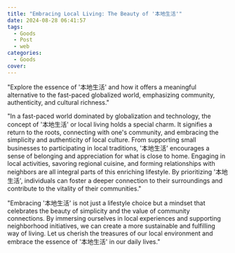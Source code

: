 ```yaml
---
title: "Embracing Local Living: The Beauty of '本地生活'"
date: 2024-08-28 06:41:57
tags:
  - Goods
  - Post
  - web
categories:
  - Goods
cover: 
---
```


"Explore the essence of '本地生活' and how it offers a meaningful alternative to the fast-paced globalized world, emphasizing community, authenticity, and cultural richness."

"In a fast-paced world dominated by globalization and technology, the concept of '本地生活' or local living holds a special charm. It signifies a return to the roots, connecting with one's community, and embracing the simplicity and authenticity of local culture. From supporting small businesses to participating in local traditions, '本地生活' encourages a sense of belonging and appreciation for what is close to home. Engaging in local activities, savoring regional cuisine, and forming relationships with neighbors are all integral parts of this enriching lifestyle. By prioritizing '本地生活', individuals can foster a deeper connection to their surroundings and contribute to the vitality of their communities."

"Embracing '本地生活' is not just a lifestyle choice but a mindset that celebrates the beauty of simplicity and the value of community connections. By immersing ourselves in local experiences and supporting neighborhood initiatives, we can create a more sustainable and fulfilling way of living. Let us cherish the treasures of our local environment and embrace the essence of '本地生活' in our daily lives."

